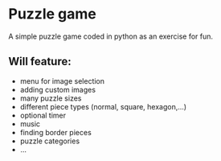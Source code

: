 # Puzzle game
A simple puzzle game coded in python as an exercise for fun.

## Will feature:

- menu for image selection
- adding custom images
- many puzzle sizes
- different piece types (normal, square, hexagon,...)
- optional timer
- music
- finding border pieces
- puzzle categories
- ...